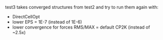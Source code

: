 test3 takes converged structures from test2 and try to run them again with:
- DirectCellOpt
- lower EPS = 1E-7 (instead of 1E-6)
- lower convergence for forces RMS/MAX = default CP2K (instead of ~2.5x)
